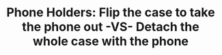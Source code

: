 ---
layout: community
category: community
title: "Phone Holders: Flip the case to take the phone out -VS- Detach the whole case with the phone"
description: "I am looking for a phone mount with a case to track my rides. I was wondering which type of case is more convenient to take out the phone during cycling in case of calls or photography.?"
isTopLevel: false
isSingleLevel: false
isArticle: false
datePublished: 2022-07-18 18:06:00 +0300
dateModified: 2022-08-10 18:26:00 +0300
published: true
---